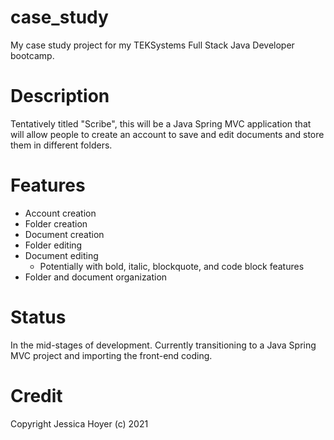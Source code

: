 # case_study

My case study project for my TEKSystems Full Stack Java Developer bootcamp.

# Description

Tentatively titled "Scribe", this will be a Java Spring MVC application that will allow people to create an account to save and edit documents and store them in different folders.

# Features

* Account creation
* Folder creation
* Document creation
* Folder editing
* Document editing
  * Potentially with bold, italic, blockquote, and code block features
* Folder and document organization

# Status

In the mid-stages of development. Currently transitioning to a Java Spring MVC project and importing the front-end coding.

# Credit

Copyright Jessica Hoyer (c) 2021
